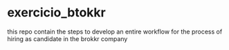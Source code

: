 # exercicio_btokkr
this repo contain the steps to develop an entire workflow for the process of hiring as candidate in the brokkr company
